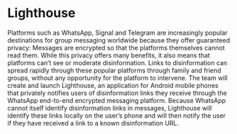 # Lighthouse

Platforms such as WhatsApp, Signal and Telegram are increasingly popular destinations for group messaging worldwide because they offer guaranteed privacy: Messages are encrypted so that the platforms themselves cannot read them. While this privacy offers many benefits, it also means that platforms can’t see or moderate disinformation. Links to disinformation can spread rapidly through these popular platforms through family and friend groups, without any opportunity for the platform to intervene. The team will create and launch Lighthouse, an application for Android mobile phones that privately notifies users of disinformation links they receive through the WhatsApp end-to-end encrypted messaging platform. Because WhatsApp cannot itself identify disinformation links in messages, Lighthouse will identify these links locally on the user’s phone and will then notify the user if they have received a link to a known disinformation URL.